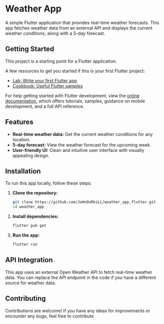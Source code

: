 
# Weather App

A simple Flutter application that provides real-time weather forecasts. This app fetches weather data from an external API and displays the current weather conditions, along with a 5-day forecast.

## Getting Started

This project is a starting point for a Flutter application.

A few resources to get you started if this is your first Flutter project:

- [Lab: Write your first Flutter app](https://docs.flutter.dev/get-started/codelab)
- [Cookbook: Useful Flutter samples](https://docs.flutter.dev/cookbook)

For help getting started with Flutter development, view the
[online documentation](https://docs.flutter.dev/), which offers tutorials,
samples, guidance on mobile development, and a full API reference.

## Features

- **Real-time weather data:** Get the current weather conditions for any location.
- **5-day forecast:** View the weather forecast for the upcoming week.
- **User-friendly UI:** Clean and intuitive user interface with visually appealing design.

## Installation

To run this app locally, follow these steps:

1. **Clone the repository:**

   ```bash
   git clone https://github.com/JoHnOvRkiLL/weather_app_flutter.git
   cd weather_app
   ```

2. **Install dependencies:**

   ```bash
   flutter pub get
   ```

3. **Run the app:**

   ```bash
   flutter run
   ```

## API Integration

This app uses an external Open Weather API to fetch real-time weather data. You can replace the API endpoint in the code if you have a different source for weather data.

## Contributing

Contributions are welcome! If you have any ideas for improvements or encounter any bugs, feel free to contribute

